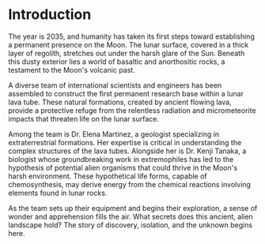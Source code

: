 # Introduction

The year is 2035, and humanity has taken its first steps toward establishing a permanent presence on the Moon. The lunar surface, covered in a thick layer of regolith, stretches out under the harsh glare of the Sun. Beneath this dusty exterior lies a world of basaltic and anorthositic rocks, a testament to the Moon's volcanic past.

A diverse team of international scientists and engineers has been assembled to construct the first permanent research base within a lunar lava tube. These natural formations, created by ancient flowing lava, provide a protective refuge from the relentless radiation and micrometeorite impacts that threaten life on the lunar surface.

Among the team is Dr. Elena Martinez, a geologist specializing in extraterrestrial formations. Her expertise is critical in understanding the complex structures of the lava tubes. Alongside her is Dr. Kenji Tanaka, a biologist whose groundbreaking work in extremophiles has led to the hypothesis of potential alien organisms that could thrive in the Moon's harsh environment. These hypothetical life forms, capable of chemosynthesis, may derive energy from the chemical reactions involving elements found in lunar rocks.

As the team sets up their equipment and begins their exploration, a sense of wonder and apprehension fills the air. What secrets does this ancient, alien landscape hold? The story of discovery, isolation, and the unknown begins here.